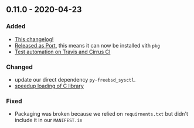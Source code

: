 ## 0.11.0 - 2020-04-23

### Added

- [This changelog!](https://github.com/gronke/py-jail/pull/5)
- [Released as Port](), this means it can now be installed vith `pkg`
- [Test automation on Travis and Cirrus CI](https://github.com/gronke/py-jail/pull/4)

### Changed

- update our direct dependency `py-freebsd_sysctl`.
- [speedup loading of C library](https://github.com/gronke/py-jail/pull/3)

### Fixed

- Packaging was broken because we relied on `requirments.txt` but didn't include it in our `MANIFEST.in`
